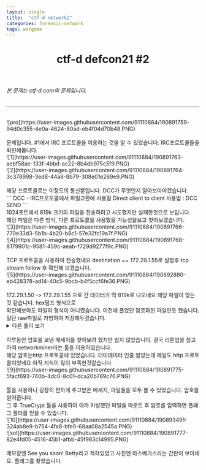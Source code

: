 ```yaml
---
layout: single
title:  "ctf-d network2"
categories: forensic-network
tags: wargame
---
```



# <center>ctf-d defcon21 #2</center><br>
###### 본 문제는 ctf-d.com의 문제입니다.<br>
---
<br>
![pro](https://user-images.githubusercontent.com/91110884/190891759-94d0c355-4e0a-4624-80ad-eb4f04d70b48.PNG)<br>
<br>
문제입니다. #1에서 IRC 프로토콜을 이용하는 것을 알 수 있었습니다. IRC프로토콜들을 확인해봅니다.<br>
![1](https://user-images.githubusercontent.com/91110884/190891763-aebf58ae-133f-4bbd-ac22-8b4db975c5f9.PNG)<br>
![2](https://user-images.githubusercontent.com/91110884/190891764-3c378998-3ed8-44a8-8b79-308e01e269e9.PNG)<br>
<br>
해당 프로토콜로는 이정도의 통신뿐입니다. DCC가 무엇인지 알아보아야겠습니다.<br>
```
DCC - IRC프로토콜에서 파일교환에 사용됨 Direct client to client
사용법 : DCC SEND <filename> <ip> <port> <file size>
```
<br>1024포트에서 819k 크기의 파일을 전송하려고 시도했지만 실패한것으로 보입니다.<br>
해당 파일은 다른 방식, 다른 프로토콜을 사용했을 가능성을보고 찾아보겠습니다.
<br>
![3](https://user-images.githubusercontent.com/91110884/190891766-770e33d3-5b1b-4b20-b8c1-57e32fc19a7f.PNG)
<br>
![4](https://user-images.githubusercontent.com/91110884/190891768-8179901c-9581-459c-aeab-f729d9277f9c.PNG)<br>
<br>
TCP 프로토콜을 사용하여 전송했네요 destination == 172.29.1.55로 설정후 tcp stream follow 후 확인해 보겠습니다.<br>
![5](https://user-images.githubusercontent.com/91110884/190892880-eb428378-ad14-40c5-9bcb-b4f5ccf6fe36.PNG)
<br><br>
172.29.1.50 -> 172.29.1.55 으로 간 데이터가 딱 819k로 나오네요 해당 파일이 맞는것 같습니다. hex덤프 형식으로<br>
확인해보아도 파일의 형식이 아니였습니다. 이전에 풀었던 암호화된 파일인듯 했습니다.<br>
일단 raw파일로 카빙하여 저장해두겠습니다.<br>


<details>
  <summary>
  다른 풀이 보기
  </summary>
  
  
   저는 아직 와이어샤크의 모든 기능을 몰라서 위 방법으로 풀었는데 리튼업을 봤을 때의 이렇게 접근할 수도 있구나 했던 부분입니다.<br>
   ![5-1](https://user-images.githubusercontent.com/91110884/190891771-e92f494f-bc19-4ec2-a6f1-bd29318d280a.PNG)<br>
   ![6](https://user-images.githubusercontent.com/91110884/190891772-e174732f-3f4a-4292-bdb3-ad32d60c7609.PNG)
   <br><br>
   `static-conversation` 으로 프로토콜별로 전송한 패킷을 스트림단위로 볼 수 있는것같습니다.<br>
    이방법으로 했다면 tcp 1024포트로 보낸 대용량 데이터가 단하나라 찾기 쉬웠을것 같습니다.<br>
    다음엔 와이어샤크의 모든 기능을 공부하는 시간을 가져야겠습니다.<br>
</details>
<br>
하루동안 암호를 보낸 메세지를 찾아보려 했지만 쉽지 않았습니다. 결국 리튼업을 참고하여 networkminer라는 툴을 이용하였습니다.<br>
해당 암호는http 프로토콜에 있었습니다. 더미데이터 인줄 알았는데 메일도 http 프로토콜이었네요 아직 지식이 많이 부족한것같습니다.<br>
![9](https://user-images.githubusercontent.com/91110884/190891775-5facf693-740b-4dc0-8c01-dca20b789c76.PNG)
<br><br>
툴을 사용하니 굉장히 편하게 주고받은 메세지, 파일들을 모두 볼 수 있었습니다. 암호를 얻어줍니다.<br>
그 후 TrueCrypt 툴을 사용하여 아까 카빙했던 파일을 마운트 후 암호를 입력하면 플래그 폴더를 얻을 수 있습니다.<br>
![10](https://user-images.githubusercontent.com/91110884/190893491-324ab8e9-b754-4fa8-bfe0-68aa08a2545a.PNG)
<br>
![sol](https://user-images.githubusercontent.com/91110884/190891777-82e4fd05-4516-45b1-afbb-45f983c14995.PNG)
<br><br>
메모장엔 See you soon! Betty라고 적혀있었고 사진엔 라스베가스라는 간판이 보이네요. 플래그를 찾았습니다.<br>
